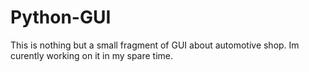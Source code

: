 # Python-GUI

This is nothing but a small fragment of GUI about automotive shop.
Im curently working on it in my spare time.
